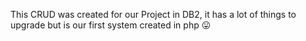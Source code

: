This CRUD was created for our Project in DB2, it has a lot of things to upgrade but is our first system created in php 😛
